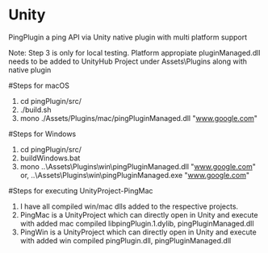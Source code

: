 # Unity
PingPlugin
a ping API via Unity native plugin with multi platform support

Note: Step 3 is only for local testing. 
Platform appropiate pluginManaged.dll needs to be added to UnityHub Project under Assets\Plugins along with native plugin

#Steps for macOS
1. cd pingPlugin/src/
2. ./build.sh
3. mono ./Assets/Plugins/mac/pingPluginManaged.dll "www.google.com"


#Steps for Windows
1. cd pingPlugin/src/
2. buildWindows.bat
3. mono ..\Assets\Plugins\win\pingPluginManaged.dll "www.google.com"
    or,
   ..\Assets\Plugins\win\pingPluginManaged.exe "www.google.com"


#Steps for executing UnityProject-PingMac
1. I have all compiled win/mac dlls added to the respective projects.
2. PingMac is a UnityProject which can directly open in Unity and execute with added mac compiled libpingPlugin.1.dylib, pingPluginManaged.dll
3. PingWin is a UnityProject which can directly open in Unity and execute with added win compiled pingPlugin.dll, pingPluginManaged.dll
